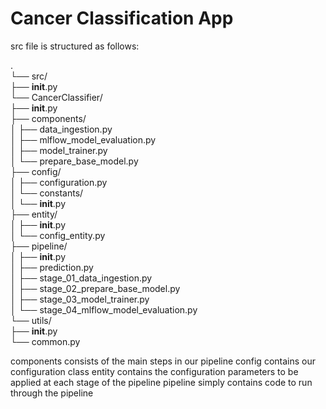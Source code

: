 # Cancer Classification App

src file is structured as follows:

.<br>
└── src/<br>
    ├── __init__.py <br>
    └── CancerClassifier/<br>
        ├── __init__.py<br>
        ├── components/<br>
        │   ├── data_ingestion.py<br>
        │   ├── mlflow_model_evaluation.py<br>
        │   ├── model_trainer.py<br>
        │   └── prepare_base_model.py<br>
        ├── config/<br>
        │   ├── configuration.py<br>
        │   └── constants/<br>
        │       └── __init__.py<br>
        ├── entity/<br>
        │   ├── __init__.py<br>
        │   └── config_entity.py <br>
        ├── pipeline/<br>
        │   ├── __init__.py<br>
        │   ├── prediction.py<br>
        │   ├── stage_01_data_ingestion.py<br>
        │   ├── stage_02_prepare_base_model.py<br>
        │   ├── stage_03_model_trainer.py<br>
        │   └── stage_04_mlflow_model_evaluation.py<br>
        └── utils/<br>
            ├── __init__.py<br>
            └── common.py<br>

components consists of the main steps in our pipeline
config contains our configuration class
entity contains the configuration parameters to be applied at each stage of the pipeline
pipeline simply contains code to run through the pipeline

